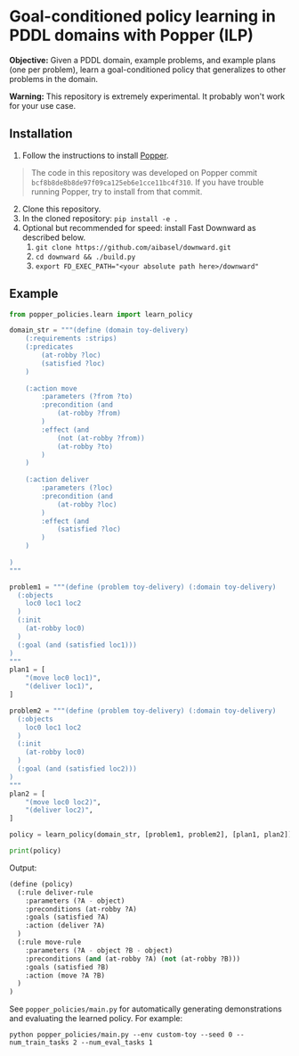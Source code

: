 # Goal-conditioned policy learning in PDDL domains with Popper (ILP)

**Objective:** Given a PDDL domain, example problems, and example plans (one per problem), learn a goal-conditioned policy that generalizes to other problems in the domain.

**Warning:** This repository is extremely experimental. It probably won't work for your use case.

## Installation

1. Follow the instructions to install [Popper](https://github.com/logic-and-learning-lab/Popper).
> The code in this repository was developed on Popper commit `bcf8b8de8b8de97f09ca125eb6e1cce11bc4f310`. If you have trouble running Popper, try to install from that commit.

2. Clone this repository.
3. In the cloned repository: `pip install -e .`
4. Optional but recommended for speed: install Fast Downward as described below.
    1. `git clone https://github.com/aibasel/downward.git`
    2) `cd downward && ./build.py`
    3) `export FD_EXEC_PATH="<your absolute path here>/downward"`

## Example

```python
from popper_policies.learn import learn_policy

domain_str = """(define (domain toy-delivery)
    (:requirements :strips)
    (:predicates 
        (at-robby ?loc)
        (satisfied ?loc)
    )
    
    (:action move
        :parameters (?from ?to)
        :precondition (and
            (at-robby ?from) 
        )
        :effect (and
            (not (at-robby ?from))
            (at-robby ?to)
        )
    )
    
    (:action deliver
        :parameters (?loc)
        :precondition (and
            (at-robby ?loc)
        )
        :effect (and
            (satisfied ?loc)
        )
    )
    
)
"""

problem1 = """(define (problem toy-delivery) (:domain toy-delivery)
  (:objects
    loc0 loc1 loc2
  )
  (:init 
	(at-robby loc0)
  )
  (:goal (and (satisfied loc1)))
)
"""
plan1 = [
    "(move loc0 loc1)",
    "(deliver loc1)",
]

problem2 = """(define (problem toy-delivery) (:domain toy-delivery)
  (:objects
    loc0 loc1 loc2
  )
  (:init 
	(at-robby loc0)
  )
  (:goal (and (satisfied loc2)))
)
"""
plan2 = [
    "(move loc0 loc2)",
    "(deliver loc2)",
]

policy = learn_policy(domain_str, [problem1, problem2], [plan1, plan2])

print(policy)
```

Output:

```lisp
(define (policy)
  (:rule deliver-rule
    :parameters (?A - object)
    :preconditions (at-robby ?A)
    :goals (satisfied ?A)
    :action (deliver ?A)
  )
  (:rule move-rule
    :parameters (?A - object ?B - object)
    :preconditions (and (at-robby ?A) (not (at-robby ?B)))
    :goals (satisfied ?B)
    :action (move ?A ?B)
  )
)
```

See `popper_policies/main.py` for automatically generating demonstrations and evaluating the learned policy. For example:

```
python popper_policies/main.py --env custom-toy --seed 0 --num_train_tasks 2 --num_eval_tasks 1
```